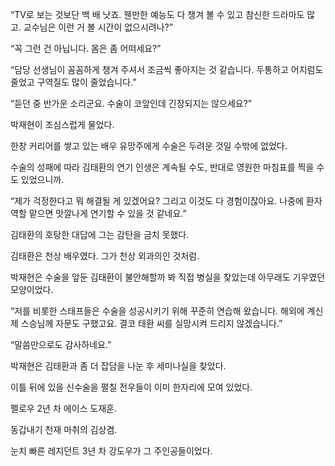 “TV로 보는 것보단 백 배 낫죠. 웬만한 예능도 다 챙겨 볼 수 있고 참신한 드라마도 많고. 교수님은 이런 거 볼 시간이 없으시려나?”

“꼭 그런 건 아닙니다. 몸은 좀 어떠세요?”

“담당 선생님이 꼼꼼하게 챙겨 주셔서 조금씩 좋아지는 것 같습니다. 두통하고 어지럼도 줄었고 구역질도 많이 줄었습니다.”

“듣던 중 반가운 소리군요. 수술이 코앞인데 긴장되지는 않으세요?”

박재현이 조심스럽게 물었다.

한창 커리어를 쌓고 있는 배우 유망주에게 수술은 두려운 것일 수밖에 없었다.

수술의 성패에 따라 김태환의 연기 인생은 계속될 수도, 반대로 영원한 마침표를 찍을 수도 있었으니까.

“제가 걱정한다고 뭐 해결될 게 있겠어요? 그리고 이것도 다 경험이잖아요. 나중에 환자 역할 맡으면 맛깔나게 연기할 수 있을 것 같네요.”

김태환의 호탕한 대답에 그는 감탄을 금치 못했다.

김태환은 천상 배우였다. 그가 천상 외과의인 것처럼.

박재현은 수술을 앞둔 김태환이 불안해할까 봐 직접 병실을 찾았는데 아무래도 기우였던 모양이었다.

“저를 비롯한 스태프들은 수술을 성공시키기 위해 꾸준히 연습해 왔습니다. 해외에 계신 제 스승님께 자문도 구했고요. 결코 태환 씨를 실망시켜 드리지 않겠습니다.”

“말씀만으로도 감사하네요.”

박재현은 김태환과 좀 더 잡담을 나눈 후 세미나실을 찾았다.

이틀 뒤에 있을 신수술을 펼칠 전우들이 이미 한자리에 모여 있었다.

펠로우 2년 차 에이스 도재훈.

동갑내기 천재 마취의 김상겸.

눈치 빠른 레지던트 3년 차 강도우가 그 주인공들이었다.